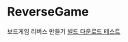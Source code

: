 # ReverseGame
보드게임 리버스 만들기
<a href="https://github.com/sangyeons57/ReverseGame/blob/main/Build.zip" download> 빌드 다운로드 테스트 </a>
